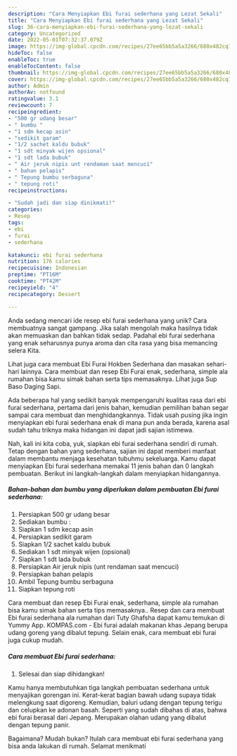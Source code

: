 ```yaml
---
description: "Cara Menyiapkan Ebi furai sederhana yang Lezat Sekali"
title: "Cara Menyiapkan Ebi furai sederhana yang Lezat Sekali"
slug: 36-cara-menyiapkan-ebi-furai-sederhana-yang-lezat-sekali
category: Uncategorized
date: 2022-05-01T07:32:37.079Z
image: https://img-global.cpcdn.com/recipes/27ee65bb5a5a3266/680x482cq70/ebi-furai-sederhana-foto-resep-utama.jpg
hideToc: false
enableToc: true
enableTocContent: false
thumbnail: https://img-global.cpcdn.com/recipes/27ee65bb5a5a3266/680x482cq70/ebi-furai-sederhana-foto-resep-utama.jpg
cover: https://img-global.cpcdn.com/recipes/27ee65bb5a5a3266/680x482cq70/ebi-furai-sederhana-foto-resep-utama.jpg
author: Admin
authorAv: notfound
ratingvalue: 3.1
reviewcount: 7
recipeingredient:
- "500 gr udang besar"
- " bumbu "
- "1 sdm kecap asin"
- "sedikit garam"
- "1/2 sachet kaldu bubuk"
- "1 sdt minyak wijen opsional"
- "1 sdt lada bubuk"
- " Air jeruk nipis unt rendaman saat mencuci"
- " bahan pelapis"
- " Tepung bumbu serbaguna"
- " tepung roti"
recipeinstructions:

- "Sudah jadi dan siap dinikmati!"
categories:
- Resep
tags:
- ebi
- furai
- sederhana

katakunci: ebi furai sederhana 
nutrition: 176 calories
recipecuisine: Indonesian
preptime: "PT16M"
cooktime: "PT42M"
recipeyield: "4"
recipecategory: Dessert

---
```





Anda sedang mencari ide resep ebi furai sederhana yang unik? Cara membuatnya sangat gampang. Jika salah mengolah maka hasilnya tidak akan memuaskan dan bahkan tidak sedap. Padahal ebi furai sederhana yang enak seharusnya punya aroma dan cita rasa yang bisa memancing selera Kita.





Lihat juga cara membuat Ebi Furai Hokben Sederhana dan masakan sehari-hari lainnya. Cara membuat dan resep Ebi Furai enak, sederhana, simple ala rumahan bisa kamu simak bahan serta tips memasaknya. Lihat juga Sup Baso Daging Sapi.

Ada beberapa hal yang sedikit banyak mempengaruhi kualitas rasa dari ebi furai sederhana, pertama dari jenis bahan, kemudian pemilihan bahan segar sampai cara membuat dan menghidangkannya. Tidak usah pusing jika ingin menyiapkan ebi furai sederhana enak di mana pun anda berada, karena asal sudah tahu triknya maka hidangan ini dapat jadi sajian istimewa.






Nah, kali ini kita coba, yuk, siapkan ebi furai sederhana sendiri di rumah. Tetap dengan bahan yang sederhana, sajian ini dapat memberi manfaat dalam membantu menjaga kesehatan tubuhmu sekeluarga. Kamu dapat menyiapkan Ebi furai sederhana memakai 11 jenis bahan dan 0 langkah pembuatan. Berikut ini langkah-langkah dalam menyiapkan hidangannya.

<!--inarticleads1-->

##### Bahan-bahan dan bumbu yang diperlukan dalam pembuatan Ebi furai sederhana:

1. Persiapkan 500 gr udang besar
1. Sediakan  bumbu :
1. Siapkan 1 sdm kecap asin
1. Persiapkan sedikit garam
1. Siapkan 1/2 sachet kaldu bubuk
1. Sediakan 1 sdt minyak wijen (opsional)
1. Siapkan 1 sdt lada bubuk
1. Persiapkan  Air jeruk nipis (unt rendaman saat mencuci)
1. Persiapkan  bahan pelapis
1. Ambil  Tepung bumbu serbaguna
1. Siapkan  tepung roti


Cara membuat dan resep Ebi Furai enak, sederhana, simple ala rumahan bisa kamu simak bahan serta tips memasaknya.. Resep dan cara membuat Ebi furai sederhana ala rumahan dari Tuty Ghafsha dapat kamu temukan di Yummy App. KOMPAS.com - Ebi furai adalah makanan khas Jepang berupa udang goreng yang dibalut tepung. Selain enak, cara membuat ebi furai juga cukup mudah. 

<!--inarticleads2-->

##### Cara membuat Ebi furai sederhana:


1. Selesai dan siap dihidangkan!

Kamu hanya membutuhkan tiga langkah pembuatan sederhana untuk menyajikan gorengan ini. Kerat-kerat bagian bawah udang supaya tidak melengkung saat digoreng. Kemudian, baluri udang dengan tepung terigu dan celupkan ke adonan basah. Seperti yang sudah dibahas di atas, bahwa ebi furai berasal dari Jepang. Merupakan olahan udang yang dibalut dengan tepung panir. 

Bagaimana? Mudah bukan? Itulah cara membuat ebi furai sederhana yang bisa anda lakukan di rumah. Selamat menikmati
